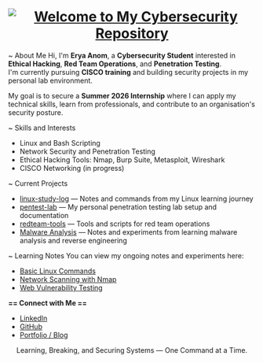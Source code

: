 <h1 align="center">
  <a href="https://git.io/typing-svg">
    <img src="https://readme-typing-svg.herokuapp.com?color=FF0000&size=32&center=true&vCenter=true&width=800&lines=Welcome+to+My+Cybersecurity+Repository" alt="Welcome to My Cybersecurity Repository">
  </a>
</h1>








~ About Me
Hi, I'm **Erya Anom**, a **Cybersecurity Student** interested in **Ethical Hacking**, **Red Team Operations**, and **Penetration Testing**.  
I'm currently pursuing **CISCO training** and building security projects in my personal lab environment.

My goal is to secure a **Summer 2026 Internship** where I can apply my technical skills, learn from professionals, and contribute to an organisation's security posture.



~ Skills and Interests
- Linux and Bash Scripting  
- Network Security and Penetration Testing  
- Ethical Hacking Tools: Nmap, Burp Suite, Metasploit, Wireshark  
- CISCO Networking (in progress)  



~ Current Projects
- [linux-study-log](https://github.com/eryanom/linux-study-log) — Notes and commands from my Linux learning journey  
- [pentest-lab](https://github.com/eryanom/Penetration-Testing-Lab) — My personal penetration testing lab setup and documentation  
- [redteam-tools](#) — Tools and scripts for red team operations
- [Malware Analysis](#) — Notes and experiments from learning malware analysis and reverse engineering



~ Learning Notes
You can view my ongoing notes and experiments here:  
- [Basic Linux Commands](https://github.com/eryanom/linux-study-log/blob/main/linux_commands.md)  
- [Network Scanning with Nmap](#)  
- [Web Vulnerability Testing](#)  



**== Connect with Me ==**
- [LinkedIn](https://www.linkedin.com/in/eryary/)  
- [GitHub](https://github.com/eryanom)  
- [Portfolio / Blog](https://github.com/eryanom/eryanom.github.io)



<p align="center">
  Learning, Breaking, and Securing Systems — One Command at a Time.
</p>
